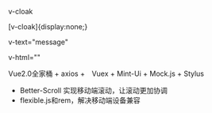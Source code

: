 v-cloak

[v-cloak]{display:none;}

v-text="message"

v-html=""

Vue2.0全家桶 + axios +　Vuex + Mint-Ui + Mock.js + Stylus

- Better-Scroll 实现移动端滚动，让滚动更加协调
- flexible.js和rem，解决移动端设备兼容